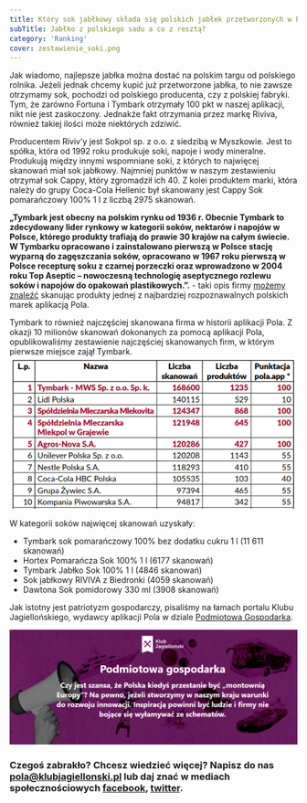 ```yaml
---
title: Który sok jabłkowy składa się polskich jabłek przetworzonych w Polsce?
subTitle: Jabłko z polskiego sadu a co z resztą?
category: 'Ranking'
cover: zestawienie_soki.png
---
```


Jak wiadomo, najlepsze jabłka można dostać na polskim targu od polskiego rolnika. Jeżeli jednak chcemy kupić już przetworzone jabłka, to nie zawsze otrzymamy sok, pochodzi od polskiego producenta, czy z polskiej fabryki. Tym, że zarówno Fortuna i Tymbark otrzymały 100 pkt w naszej aplikacji, nikt nie jest zaskoczony. Jednakże fakt otrzymania przez markę Riviva, również takiej ilości może niektórych zdziwić.

Producentem Riviv’y jest Sokpol sp. z o.o. z siedzibą w Myszkowie. Jest to spółka, która od 1992 roku produkuje soki, napoje i wody mineralne. Produkują między innymi wspomniane soki, z których to najwięcej skanowań miał sok jabłkowy. Najmniej punktów w naszym zestawieniu otrzymał sok Cappy, który zgromadził ich 40. Z kolei produktem marki, która należy do grupy Coca-Cola Hellenic był skanowany jest Cappy Sok pomarańczowy 100% 1 l z liczbą 2975 skanowań.

**„Tymbark jest obecny na polskim rynku od 1936 r. Obecnie Tymbark to zdecydowany lider rynkowy w kategorii soków, nektarów i napojów w Polsce, którego produkty trafiają do prawie 30 krajów na całym świecie. W Tymbarku opracowano i zainstalowano pierwszą w Polsce stację wyparną do zagęszczania soków, opracowano w 1967 roku pierwszą w Polsce recepturę soku z czarnej porzeczki oraz wprowadzono w 2004 roku Top Aseptic – nowoczesną technologię aseptycznego rozlewu soków i napojów do opakowań plastikowych.”.** - taki opis firmy [możemy znaleźć](https://www.pola-app.pl/) skanując produkty jednej z najbardziej rozpoznawalnych polskich marek aplikacją Pola.

Tymbark to również najczęściej skanowana firma w historii aplikacji Pola. Z okazji 10 milionów skanowań dokonanych za pomocą aplikacji Pola, opublikowaliśmy zestawienie najczęściej skanowanych firm, w którym pierwsze miejsce zajął Tymbark.
![](ranking1.png)

W kategorii soków najwięcej skanowań uzyskały:

- Tymbark sok pomarańczowy 100% bez dodatku cukru 1 l (11 611 skanowań)
- Hortex Pomarańcza Sok 100% 1 l (6177 skanowań)
- Tymbark Jabłko Sok 100% 1 l (4846 skanowań)
- Sok jabłkowy RIVIVA z Biedronki (4059 skanowań)
- Dawtona Sok pomidorowy 330 ml (3908 skanowań)

Jak istotny jest patriotyzm gospodarczy, pisaliśmy na łamach portalu Klubu Jagiellońskiego, wydawcy aplikacji Pola w dziale [Podmiotowa Gospodarka](https://klubjagiellonski.pl/2018/08/07/patriotyzm-konsumencki-na-powaznie-aplikacja-pola-startuje-ze-znakiem-towarowym/).

![](PG1.png)

### Czegoś zabrakło? Chcesz wiedzieć więcej? Napisz do nas **pola@klubjagiellonski.pl** lub daj znać w mediach społecznościowych [facebook](https://www.facebook.com/app.pola), [twitter](https://twitter.com/pola_app).
